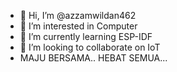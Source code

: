 - 👋 Hi, I’m @azzamwildan462
- 👀 I’m interested in Computer
- 🌱 I’m currently learning ESP-IDF
- 💞️ I’m looking to collaborate on IoT
- MAJU BERSAMA.. HEBAT SEMUA...

<!---
azzamwildan462/azzamwildan462 is a ✨ special ✨ repository because its `README.md` (this file) appears on your GitHub profile.
You can click the Preview link to take a look at your changes.
--->
